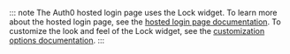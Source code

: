 ::: note
The Auth0 hosted login page uses the Lock widget. To learn more about the hosted login page, see the [hosted login page documentation](/hosted-pages/login). To customize the look and feel of the Lock widget, see the [customization options documentation](/libraries/lock/v10/customization).
:::